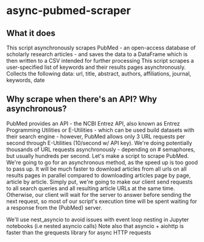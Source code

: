 # async-pubmed-scraper
## What it does 
This script asynchronously scrapes PubMed - an open-access database of scholarly research articles -
and saves the data to a DataFrame which is then written to a CSV intended for further processing
This script scrapes a user-specified list of keywords and their results pages asynchronously.
Collects the following data: url, title, abstract, authors, affiliations, journal, keywords, date

## Why scrape when there's an API? Why asynchronous?
PubMed provides an API - the NCBI Entrez API, also known as Entrez Programming Utilities or E-Utilities - 
which can be used build datasets with their search engine - however, PubMed allows only 3 URL requests per second 
through E-Utilities (10/second w/ API key).
We're doing potentially thousands of URL requests asynchronously - depending on # semaphores, but usually hundreds per second. 
Let's make a script to scrape PubMed. We're going to go for an asynchronous method,
as the speed up is too good to pass up. It will be much faster to download articles from
all urls on all results pages in parallel compared to downloading articles page by page, article by article. 
Simply put, we're going to make our client send requests to all search queries and all resulting article URLs at the same time.
Otherwise, our client will wait for the server to answer before sending the next request, so most of our script's execution time
will be spent waiting for a response from the (PubMed) server.  

We'll use nest_asyncio to avoid issues with event loop nesting in Jupyter notebooks (i.e nested asyncio calls)
Note also that asyncio + aiohttp is faster than the grequests library for async HTTP requests

